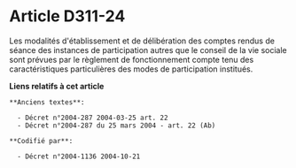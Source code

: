 # Article D311-24

Les modalités d'établissement et de délibération des comptes rendus de séance des instances de participation autres que le
conseil de la vie sociale sont prévues par le règlement de fonctionnement compte tenu des caractéristiques particulières des
modes de participation institués.

**Liens relatifs à cet article**

	**Anciens textes**:

	  - Décret n°2004-287 2004-03-25 art. 22
	  - Décret n°2004-287 du 25 mars 2004 - art. 22 (Ab)

	**Codifié par**:

	  - Décret n°2004-1136 2004-10-21
